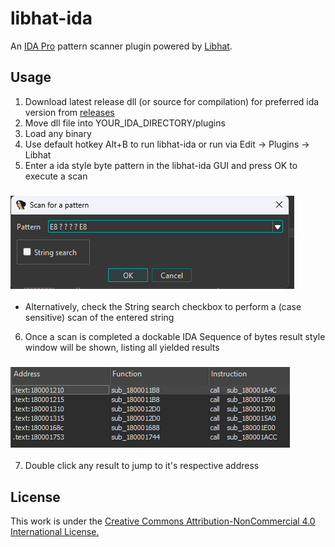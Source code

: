 # libhat-ida
An [IDA Pro](https://hex-rays.com/ida-pro) pattern scanner plugin powered by [Libhat](https://github.com/BasedInc/libhat).

## Usage

1. Download latest release dll (or source for compilation) for preferred ida version from [releases](https://github.com/h-arvs/libhat-ida/releases)
2. Move dll file into YOUR_IDA_DIRECTORY/plugins
3. Load any binary
4. Use default hotkey Alt+B to run libhat-ida or run via Edit -> Plugins -> Libhat
5. Enter a ida style byte pattern in the libhat-ida GUI and press OK to execute a scan
### ![gui](./res/gui.png)

- Alternatively, check the String search checkbox to perform a (case sensitive) scan of the entered string

6. Once a scan is completed a dockable IDA Sequence of bytes result style window will be shown, listing all yielded results
### ![result](./res/result.png)
7. Double click any result to jump to it's respective address

## License

This work is under the [Creative Commons Attribution-NonCommercial 4.0 International License.](https://creativecommons.org/licenses/by-nc/4.0/)